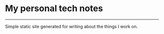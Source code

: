 # My personal tech notes
----------------------------------------------------

Simple static site generated for writing about the things I work on. 
